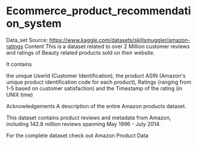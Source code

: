 # Ecommerce_product_recommendation_system
Data_set Source:  https://www.kaggle.com/datasets/skillsmuggler/amazon-ratings
Content
This is a dataset related to over 2 Million customer reviews and ratings of Beauty related products sold on their website.

It contains

the unique UserId (Customer Identification),
the product ASIN (Amazon's unique product identification code for each product),
Ratings (ranging from 1-5 based on customer satisfaction) and
the Timestamp of the rating (in UNIX time)

Acknowledgements
A description of the entire Amazon products dataset.

This dataset contains product reviews and metadata from Amazon, including 142.8 million reviews spanning May 1996 - July 2014.

For the complete dataset check out Amazon Product Data
